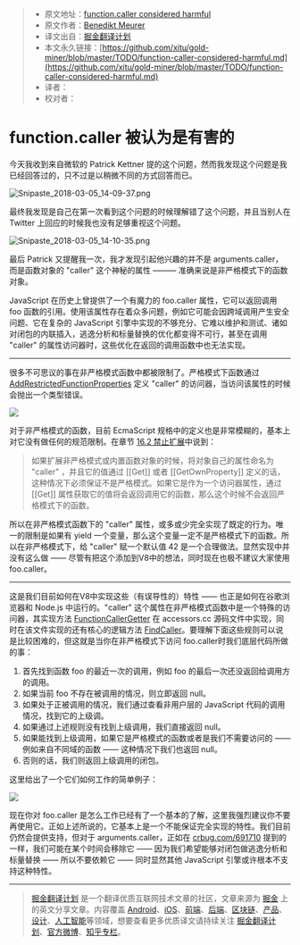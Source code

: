 > * 原文地址：[function.caller considered harmful](https://medium.com/@bmeurer/function-caller-considered-harmful-45f06916c907)
> * 原文作者：[Benedikt Meurer](https://medium.com/@bmeurer?source=post_header_lockup)
> * 译文出自：[掘金翻译计划](https://github.com/xitu/gold-miner)
> * 本文永久链接：[https://github.com/xitu/gold-miner/blob/master/TODO/function-caller-considered-harmful.md](https://github.com/xitu/gold-miner/blob/master/TODO/function-caller-considered-harmful.md)
> * 译者：
> * 校对者：

# function.caller 被认为是有害的

今天我收到来自微软的 Patrick Kettner 提的这个问题，然而我发现这个问题是我已经回答过的，只不过是以稍微不同的方式回答而已。

![Snipaste_2018-03-05_14-09-37.png](https://i.loli.net/2018/03/05/5a9cdf3029af2.png)

最终我发现是自己在第一次看到这个问题的时候理解错了这个问题，并且当别人在 Twitter 上回应的时候我也没有足够重视这个问题。

![Snipaste_2018-03-05_14-10-35.png](https://i.loli.net/2018/03/05/5a9cdf5faff49.png)

最后 Patrick 又提醒我一次，我才发现引起他兴趣的并不是 arguments.caller，而是函数对象的 "caller" 这个神秘的属性 ——— 准确来说是非严格模式下的函数对象。

JavaScript 在历史上曾提供了一个有魔力的 foo.caller 属性，它可以返回调用 foo 函数的引用。使用该属性存在着众多问题，例如它可能会因跨域调用产生安全问题、它在复杂的 JavaScript 引擎中实现的不够充分、它难以维护和测试、诸如对闭包的内联插入，逃逸分析和标量替换的优化都变得不可行，甚至在调用 "caller" 的属性访问器时，这些优化在返回的调用函数中也无法实现。

* * *

很多不可思议的事在非严格模式函数中都被限制了。严格模式下函数通过 [AddRestrictedFunctionProperties](https://tc39.github.io/ecma262/#sec-addrestrictedfunctionproperties) 定义 "caller" 的访问器，当访问该属性的时候会抛出一个类型错误。

![](https://cdn-images-1.medium.com/max/800/1*c_2sPWSdvAKKPq1Lz9BD7A.png)

对于非严格模式的函数，目前 EcmaScript 规格中的定义也是非常模糊的，基本上对它没有做任何的规范限制。在章节 [16.2 禁止扩展](https://tc39.github.io/ecma262/#sec-forbidden-extensions)中说到：

> 如果扩展非严格模式或内置函数对象的时候，将对象自己的属性命名为 "caller" ，并且它的值通过 [[Get]] 或者 [[GetOwnProperty]] 定义的话，这种情况下必须保证不是严格模式。如果它是作为一个访问器属性，通过 [[Get]] 属性获取它的值将会返回调用它的函数，那么这个时候不会返回严格模式下的函数。

所以在非严格模式函数下的 "caller" 属性，或多或少完全实现了既定的行为。唯一的限制是如果有 yield 一个变量，那么这个变量一定不是严格模式下的函数。所以在非严格模式下，给 "caller" 赋一个默认值 42 是一个合理做法。显然实现中并没有这么做 —— 尽管有把这个添加到V8中的想法，同时现在也极不建议大家使用 foo.caller。

* * *

这是我们目前如何在V8中实现这些（有误导性的）特性 —— 也正是如何在谷歌浏览器和 Node.js 中运行的。"caller" 这个属性在非严格模式函数中是一个特殊的访问器，其实现方法 [FunctionCallerGetter](https://cs.chromium.org/chromium/src/v8/src/accessors.cc?type=cs&l=1044) 在 accessors.cc 源码文件中实现，同时在该文件实现的还有核心的逻辑方法 [FindCaller](https://cs.chromium.org/chromium/src/v8/src/accessors.cc?type=cs&l=1000)。要理解下面这些规则可以说是比较困难的，但这就是当你在非严格模式下访问 foo.caller时我们底层代码所做的事： 

1.  首先找到函数 foo 的最近一次的调用，例如 foo 的最后一次还没返回给调用方的调用。
2.  如果当前 foo 不存在被调用的情况，则立即返回 null。
3.  如果处于正被调用的情况，我们通过查看非用户层的 JavaScript 代码的调用情况，找到它的上级调。
4.  如果通过上述规则没有找到上级调用，我们直接返回 null。
5.  如果能找到上级调用，如果它是严格模式的函数或者是我们不需要访问的 ——  例如来自不同域的函数 —— 这种情况下我们也返回 null。
6.  否则的话，我们则返回上级调用的闭包。

这里给出了一个它们如何工作的简单例子：

![](https://cdn-images-1.medium.com/max/800/1*ulOC-6Xuiy9FGDKk19ge0A.png)

现在你对 foo.caller 是怎么工作已经有了一个基本的了解，这里我强烈建议你不要再使用它。正如上述所说的，它基本上是一个不能保证完全实现的特性。我们目前仍然会提供支持，但对于 arguments.caller，正如在 [crbug.com/691710](https://bugs.chromium.org/p/chromium/issues/detail?id=691710) 提到的一样，我们可能在某个时间会移除它 —— 因为我们希望能够对闭包做逃逸分析和标量替换 —— 所以不要依赖它 —— 同时显然其他 JavaScript 引擎或许根本不支持这种特性。

---

> [掘金翻译计划](https://github.com/xitu/gold-miner) 是一个翻译优质互联网技术文章的社区，文章来源为 [掘金](https://juejin.im) 上的英文分享文章。内容覆盖 [Android](https://github.com/xitu/gold-miner#android)、[iOS](https://github.com/xitu/gold-miner#ios)、[前端](https://github.com/xitu/gold-miner#前端)、[后端](https://github.com/xitu/gold-miner#后端)、[区块链](https://github.com/xitu/gold-miner#区块链)、[产品](https://github.com/xitu/gold-miner#产品)、[设计](https://github.com/xitu/gold-miner#设计)、[人工智能](https://github.com/xitu/gold-miner#人工智能)等领域，想要查看更多优质译文请持续关注 [掘金翻译计划](https://github.com/xitu/gold-miner)、[官方微博](http://weibo.com/juejinfanyi)、[知乎专栏](https://zhuanlan.zhihu.com/juejinfanyi)。
